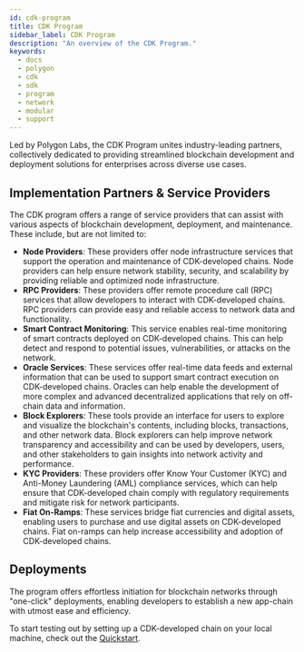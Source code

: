 ```yaml
---
id: cdk-program
title: CDK Program
sidebar_label: CDK Program
description: "An overview of the CDK Program."
keywords:
  - docs
  - polygon
  - cdk
  - sdk
  - program
  - network
  - modular
  - support
---
```


Led by Polygon Labs, the CDK Program unites industry-leading partners, collectively dedicated to providing streamlined blockchain development and deployment solutions for enterprises across diverse use cases.

## Implementation Partners & Service Providers

The CDK program offers a range of service providers that can assist with various aspects of blockchain development, deployment, and maintenance. These include, but are not limited to:

- **Node Providers**: These providers offer node infrastructure services that support the operation and maintenance of CDK-developed chains. Node providers can help ensure network stability, security, and scalability by providing reliable and optimized node infrastructure.
- **RPC Providers**: These providers offer remote procedure call (RPC) services that allow developers to interact with CDK-developed chains. RPC providers can provide easy and reliable access to network data and functionality.
- **Smart Contract Monitoring**: This service enables real-time monitoring of smart contracts deployed on CDK-developed chains. This can help detect and respond to potential issues, vulnerabilities, or attacks on the network.
- **Oracle Services**: These services offer real-time data feeds and external information that can be used to support smart contract execution on CDK-developed chains. Oracles can help enable the development of more complex and advanced decentralized applications that rely on off-chain data and information.
- **Block Explorers**: These tools provide an interface for users to explore and visualize the blockchain's contents, including blocks, transactions, and other network data. Block explorers can help improve network transparency and accessibility and can be used by developers, users, and other stakeholders to gain insights into network activity and performance.
- **KYC Providers**: These providers offer Know Your Customer (KYC) and Anti-Money Laundering (AML) compliance services, which can help ensure that CDK-developed chain comply with regulatory requirements and mitigate risk for network participants.
- **Fiat On-Ramps**: These services bridge fiat currencies and digital assets, enabling users to purchase and use digital assets on CDK-developed chains. Fiat on-ramps can help increase accessibility and adoption of CDK-developed chains.

## Deployments

The program offers effortless initiation for blockchain networks through "one-click" deployments, enabling developers to establish a new app-chain with utmost ease and efficiency.

To start testing out by setting up a CDK-developed chain on your local machine, check out the [<ins>Quickstart</ins>](/docs/cdk/validium/quickstart.md).
